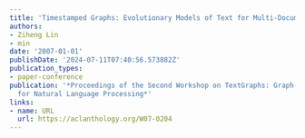 ```yaml
---
title: 'Timestamped Graphs: Evolutionary Models of Text for Multi-Document Summarization'
authors:
- Ziheng Lin
- min
date: '2007-01-01'
publishDate: '2024-07-11T07:40:56.573882Z'
publication_types:
- paper-conference
publication: '*Proceedings of the Second Workshop on TextGraphs: Graph-Based Algorithms
  for Natural Language Processing*'
links:
- name: URL
  url: https://aclanthology.org/W07-0204
---
```

